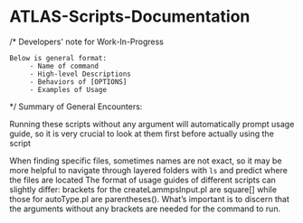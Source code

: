 # ATLAS-Scripts-Documentation

/* Developers' note for Work-In-Progress
```
Below is general format:
     - Name of command
     - High-level Descriptions
     - Behaviors of [OPTIONS]
     - Examples of Usage
```
*/
Summary of General Encounters:

Running these scripts without any argument will automatically prompt usage guide, so it is very crucial to look at them first before actually using the script

When finding specific files, sometimes names are not exact, so it may be more helpful to navigate through layered folders with `ls` and predict where the files are located
The format of usage guides of different scripts can slightly differ: brackets for the createLammpsInput.pl are square[] while those for autoType.pl are parentheses(). What’s important is to discern that the arguments without any brackets are needed for the command to run.
